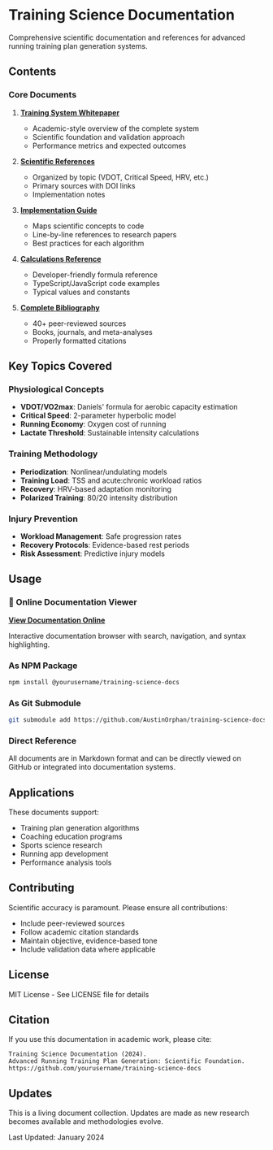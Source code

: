 # Training Science Documentation

Comprehensive scientific documentation and references for advanced running training plan generation systems.

## Contents

### Core Documents

1. **[Training System Whitepaper](./training-system-whitepaper.md)**
   - Academic-style overview of the complete system
   - Scientific foundation and validation approach
   - Performance metrics and expected outcomes

2. **[Scientific References](./training-science-references.md)**
   - Organized by topic (VDOT, Critical Speed, HRV, etc.)
   - Primary sources with DOI links
   - Implementation notes

3. **[Implementation Guide](./training-implementation-guide.md)**
   - Maps scientific concepts to code
   - Line-by-line references to research papers
   - Best practices for each algorithm

4. **[Calculations Reference](./training-calculations-reference.md)**
   - Developer-friendly formula reference
   - TypeScript/JavaScript code examples
   - Typical values and constants

5. **[Complete Bibliography](./training-bibliography.md)**
   - 40+ peer-reviewed sources
   - Books, journals, and meta-analyses
   - Properly formatted citations

## Key Topics Covered

### Physiological Concepts
- **VDOT/VO2max**: Daniels' formula for aerobic capacity estimation
- **Critical Speed**: 2-parameter hyperbolic model
- **Running Economy**: Oxygen cost of running
- **Lactate Threshold**: Sustainable intensity calculations

### Training Methodology
- **Periodization**: Nonlinear/undulating models
- **Training Load**: TSS and acute:chronic workload ratios
- **Recovery**: HRV-based adaptation monitoring
- **Polarized Training**: 80/20 intensity distribution

### Injury Prevention
- **Workload Management**: Safe progression rates
- **Recovery Protocols**: Evidence-based rest periods
- **Risk Assessment**: Predictive injury models

## Usage

### 📖 Online Documentation Viewer
**[View Documentation Online](https://austinorphan.github.io/training-science-docs/)**

Interactive documentation browser with search, navigation, and syntax highlighting.

### As NPM Package
```bash
npm install @yourusername/training-science-docs
```

### As Git Submodule
```bash
git submodule add https://github.com/AustinOrphan/training-science-docs.git docs/science
```

### Direct Reference
All documents are in Markdown format and can be directly viewed on GitHub or integrated into documentation systems.

## Applications

These documents support:
- Training plan generation algorithms
- Coaching education programs
- Sports science research
- Running app development
- Performance analysis tools

## Contributing

Scientific accuracy is paramount. Please ensure all contributions:
- Include peer-reviewed sources
- Follow academic citation standards
- Maintain objective, evidence-based tone
- Include validation data where applicable

## License

MIT License - See LICENSE file for details

## Citation

If you use this documentation in academic work, please cite:
```
Training Science Documentation (2024). 
Advanced Running Training Plan Generation: Scientific Foundation. 
https://github.com/yourusername/training-science-docs
```

## Updates

This is a living document collection. Updates are made as new research becomes available and methodologies evolve.

Last Updated: January 2024